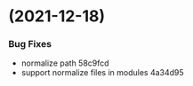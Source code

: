 #  (2021-12-18)


### Bug Fixes

* normalize path 58c9fcd
* support normalize files in modules 4a34d95



